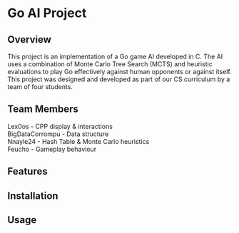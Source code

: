 # Go AI Project

## Overview

This project is an implementation of a Go game AI developed in C. The AI uses a combination of Monte Carlo Tree Search (MCTS) and heuristic evaluations to play Go effectively against human opponents or against itself. This project was designed and developed as part of our CS curriculum by a team of four students.

## Team Members
Lex0os - CPP display & interactions  
BigDataCorrompu - Data structure  
Nnayle24 - Hash Table & Monte Carlo heuristics  
Feucho - Gameplay behaviour  

## Features
## Installation
## Usage
